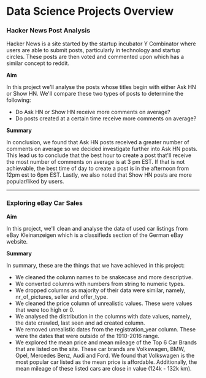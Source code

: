# Data Science Projects Overview

### Hacker News Post Analysis
Hacker News is a site started by the startup incubator Y Combinator where users are able to submit posts, particularly in technology and startup circles. These posts are then voted and commented upon which has a similar concept to reddit.

**Aim**

In this project we'll analyse the posts whose titles begin with either Ask HN or Show HN. We'll compare these two types of posts to determine the following:

* Do Ask HN or Show HN receive more comments on average?
* Do posts created at a certain time receive more comments on average?

**Summary**

In conclusion, we found that Ask HN posts received a greater number of comments on average so we decided investigate further into Ask HN posts. This lead us to conclude that the best hour to create a post that'll receive the most number of comments on average is at 3 pm EST. If that is not achievable, the best time of day to create a post is in the afternoon from 12pm est to 6pm EST. Lastly, we also noted that Show HN posts are more popular/liked by users.

---

### Exploring eBay Car Sales
**Aim**

In this project, we'll clean and analyse the data of used car listings from eBay Kleinanzeigen which is a classifieds section of the German eBay website.

**Summary**

In summary, these are the things that we have achieved in this project:
- We cleaned the column names to be snakecase and more descriptive.
- We converted columns with numbers from string to numeric types.
- We dropped columns as majority of their data were similar, namely, nr_of_pictures, seller and offer_type.
- We cleaned the price column of unrealistic values. These were values that were too high or 0.
- We analysed the distribution in the columns with date values, namely, the date crawled, last seen and ad created column.
- We removed unrealistic dates from the registration_year column. These were the dates that were outside of the 1910-2016 range.
- We explored the mean price and mean mileage of the Top 6 Car Brands that are listed on the site. These car brands are Volkswagen, BMW, Opel, Mercedes Benz, Audi and Ford. We found that Volkswagen is the most popular car listed as the mean price is affordable. Additionally, the mean mileage of these listed cars are close in value (124k - 132k km).


